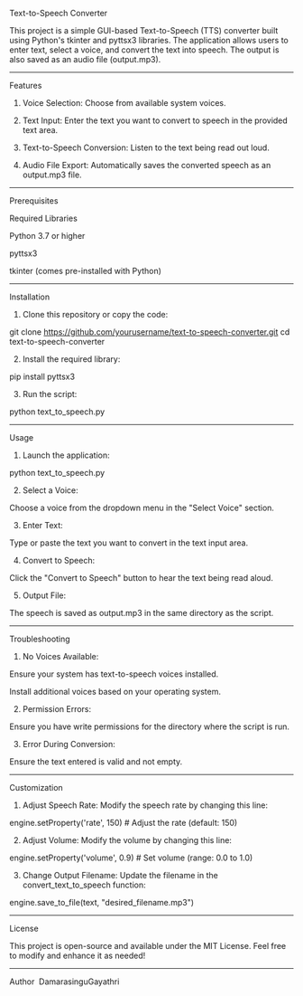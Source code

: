 Text-to-Speech Converter

This project is a simple GUI-based Text-to-Speech (TTS) converter built using Python's tkinter and pyttsx3 libraries. The application allows users to enter text, select a voice, and convert the text into speech. The output is also saved as an audio file (output.mp3).


---

Features

1. Voice Selection: Choose from available system voices.


2. Text Input: Enter the text you want to convert to speech in the provided text area.


3. Text-to-Speech Conversion: Listen to the text being read out loud.


4. Audio File Export: Automatically saves the converted speech as an output.mp3 file.




---

Prerequisites

Required Libraries

Python 3.7 or higher

pyttsx3

tkinter (comes pre-installed with Python)



---

Installation

1. Clone this repository or copy the code:

git clone https://github.com/yourusername/text-to-speech-converter.git
cd text-to-speech-converter


2. Install the required library:

pip install pyttsx3


3. Run the script:

python text_to_speech.py




---

Usage

1. Launch the application:

python text_to_speech.py


2. Select a Voice:

Choose a voice from the dropdown menu in the "Select Voice" section.



3. Enter Text:

Type or paste the text you want to convert in the text input area.



4. Convert to Speech:

Click the "Convert to Speech" button to hear the text being read aloud.



5. Output File:

The speech is saved as output.mp3 in the same directory as the script.





---

Troubleshooting

1. No Voices Available:

Ensure your system has text-to-speech voices installed.

Install additional voices based on your operating system.



2. Permission Errors:

Ensure you have write permissions for the directory where the script is run.



3. Error During Conversion:

Ensure the text entered is valid and not empty.





---

Customization

1. Adjust Speech Rate: Modify the speech rate by changing this line:

engine.setProperty('rate', 150)  # Adjust the rate (default: 150)


2. Adjust Volume: Modify the volume by changing this line:

engine.setProperty('volume', 0.9)  # Set volume (range: 0.0 to 1.0)


3. Change Output Filename: Update the filename in the convert_text_to_speech function:

engine.save_to_file(text, "desired_filename.mp3")

---

License

This project is open-source and available under the MIT License. Feel free to modify and enhance it as needed!

---

Author
 DamarasinguGayathri

